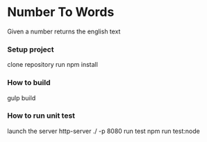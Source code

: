 # Number To Words
Given a number returns the english text

### Setup project
clone repository
run npm install

### How to build
gulp build

### How to run unit test
launch the server http-server ./ -p 8080
run test npm run test:node
